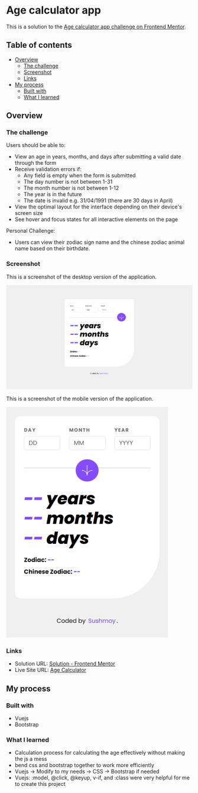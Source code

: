 # Age calculator app

This is a solution to the [Age calculator app challenge on Frontend Mentor](https://www.frontendmentor.io/challenges/age-calculator-app-dF9DFFpj-Q).

## Table of contents

- [Overview](#overview)
  - [The challenge](#the-challenge)
  - [Screenshot](#screenshot)
  - [Links](#links)
- [My process](#my-process)
  - [Built with](#built-with)
  - [What I learned](#what-i-learned)

## Overview

### The challenge

Users should be able to:

- View an age in years, months, and days after submitting a valid date through the form
- Receive validation errors if:
  - Any field is empty when the form is submitted
  - The day number is not between 1-31
  - The month number is not between 1-12
  - The year is in the future
  - The date is invalid e.g. 31/04/1991 (there are 30 days in April)
- View the optimal layout for the interface depending on their device's screen size
- See hover and focus states for all interactive elements on the page

Personal Challenge:
- Users can view their zodiac sign name and the chinese zodiac animal name based on their birthdate.

### Screenshot

This is a screenshot of the desktop version of the application.

![Desktop Screenshot](./src/assets/screenshots/screenshot-desktop.png)

This is a screenshot of the mobile version of the application.

![Mobile Screenshot](./src/assets/screenshots/screenshot-mobile.png)

### Links

- Solution URL: [Solution - Frontend Mentor](https://www.frontendmentor.io/solutions/efficient-age-calculation-with-javascript-and-vuejs-validation-L9dCXc8B0f)
- Live Site URL: [Age Calculator](https://sushcod3.github.io/age-calculator/)

## My process

### Built with

- Vuejs
- Bootstrap

### What I learned

- Calculation process for calculating the age effectively without making the js a mess
- bend css and bootstrap together to work more efficiently
- Vuejs -> Modify to my needs -> CSS -> Bootstrap if needed
- Vuejs: :model, @click, @keyup, v-if, and :class were very helpful for me to create this project
